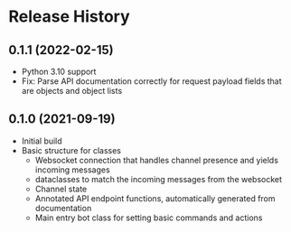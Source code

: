 Release History
===============

0.1.1 (2022-02-15)
------------------

- Python 3.10 support
- Fix: Parse API documentation correctly for request payload fields that are objects and object lists

0.1.0 (2021-09-19)
------------------

- Initial build
- Basic structure for classes
  - Websocket connection that handles channel presence and yields incoming messages
  - dataclasses to match the incoming messages from the websocket
  - Channel state
  - Annotated API endpoint functions, automatically generated from documentation
  - Main entry bot class for setting basic commands and actions
